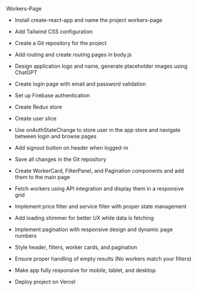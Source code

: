Workers-Page

- Install create-react-app and name the project workers-page

- Add Tailwind CSS configuration

- Create a Git repository for the project

- Add routing and create routing pages in body.js

- Design application logo and name, generate placeholder images using ChatGPT

- Create login page with email and password validation

- Set up Firebase authentication

- Create Redux store

- Create user slice

- Use onAuthStateChange to store user in the app store and navigate between login and browse pages

- Add signout button on header when logged-in

- Save all changes in the Git repository

- Create WorkerCard, FilterPanel, and Pagination components and add them to the main page

- Fetch workers using API integration and display them in a responsive grid

- Implement price filter and service filter with proper state management

- Add loading shimmer for better UX while data is fetching

- Implement pagination with responsive design and dynamic page numbers

- Style header, filters, worker cards, and pagination

- Ensure proper handling of empty results (No workers match your filters)

- Make app fully responsive for mobile, tablet, and desktop

- Deploy project on Vercel